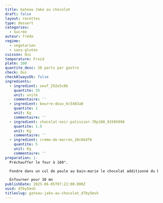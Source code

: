 ```yaml
---
title: Gateau Jako au chocolat
draft: false
layout: recettes
type: dessert
categories:
  - Sucrée
auteur: frédo
regime:
  - vegetarien
  - sans-gluten
cuisson: Oui
temperature: Froid
plate: 100
quantite_desc: 20 parts par gastro
check: Oui
checkAlwaysOk: false
ingredients:
  - ingredient: oeuf_292e5c0b
    quantite: 35
    unit: unité
    commentaire: ''
  - ingredient: beurre-doux_6c5403a0
    quantite: 1
    unit: Kg
    commentaire: ''
  - ingredient: chocolat-noir-patissier-70p100_01505098
    quantite: 1.5
    unit: Kg
    commentaire: ''
  - ingredient: creme-de-marron_20c66df8
    quantite: 5
    unit: Kg
    commentaire: ''
preparation: |-
  Préchauffer le four à 160°.

  Fondre dans un cul de poule au bain-marie le chocolat additionné du beurre, ajouter la crème de marron. Lorsque le mélange est presque froid y ajouter les oeufs entiers. Bien mélanger. Portionner en gastros plats tapissés de papier sulfurisé.

  Enfourner pour 30 mn
publishDate: 2025-06-05T07:22:00.000Z
uuid: d7by5msh
titleslug: gateau-jako-au-chocolat_d7by5msh
---
```


